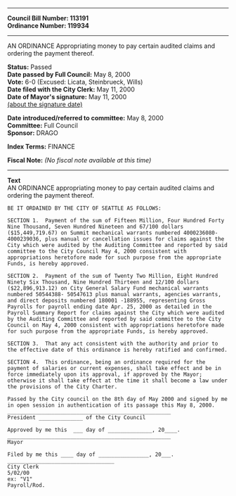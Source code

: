 * * * * *  
  
**Council Bill Number: [](#h0)[](#h2)113191**   
**Ordinance Number: 119934**  
  
* * * * *  
  
AN ORDINANCE Appropriating money to pay certain audited claims and ordering the payment thereof.  
  
**Status:** Passed   
**Date passed by Full Council:** May 8, 2000   
**Vote:** 6-0 (Excused: Licata, Steinbrueck, Wills)   
**Date filed with the City Clerk:** May 11, 2000   
**Date of Mayor's signature:** May 11, 2000   
[(about the signature date)](/~public/approvaldate.htm)   
  
  
**Date introduced/referred to committee:** May 8, 2000   
**Committee:** Full Council   
**Sponsor:** DRAGO   
  
**Index Terms:** FINANCE  
  
**Fiscal Note:** *(No fiscal note available at this time)*  
  
* * * * *  
  
**Text**  
    AN ORDINANCE appropriating money to pay certain audited claims and  
    ordering the payment thereof.  
  
    BE IT ORDAINED BY THE CITY OF SEATTLE AS FOLLOWS:  
  
    SECTION 1.  Payment of the sum of Fifteen Million, Four Hundred Forty  
    Nine Thousand, Seven Hundred Nineteen and 67/100 dollars  
    ($15,449,719.67) on Summit mechanical warrants numbered 4000236080-  
    4000239036, plus manual or cancellation issues for claims against the  
    City which were audited by the Auditing Committee and reported by said  
    committee to the City Council May 4, 2000 consistent with  
    appropriations heretofore made for such purpose from the appropriate  
    Funds, is hereby approved.  
  
    SECTION 2.  Payment of the sum of Twenty Two Million, Eight Hundred  
    Ninety Six Thousand, Nine Hundred Thirteen and 12/100 dollars  
    ($22,896,913.12) on City General Salary Fund mechanical warrants  
    numbered 50544388- 50547613 plus manual warrants, agencies warrants,  
    and direct deposits numbered 180001 -188955, representing Gross  
    Payrolls for payroll ending date Apr. 25, 2000 as detailed in the  
    Payroll Summary Report for claims against the City which were audited  
    by the Auditing Committee and reported by said committee to the City  
    Council on May 4, 2000 consistent with appropriations heretofore made  
    for such purpose from the appropriate Funds, is hereby approved.  
  
    SECTION 3.  That any act consistent with the authority and prior to  
    the effective date of this ordinance is hereby ratified and confirmed.  
  
    SECTION 4.  This ordinance, being an ordinance required for the  
    payment of salaries or current expenses, shall take effect and be in  
    force immediately upon its approval, if approved by the Mayor;  
    otherwise it shall take effect at the time it shall become a law under  
    the provisions of the City Charter.  
  
    Passed by the City council on the 8th day of May 2000 and signed by me  
    in open session in authentication of its passage this May 8, 2000.  
    ____________________________________________________  
    President ______________ of the City Council  
  
    Approved by me this  ___ day of ______________, 20____.  
    ____________________________________________________  
    Mayor  
  
    Filed by me this ____ day of ________________, 20___.  
    __________________________________  
    City Clerk  
    5/02/00  
    ex: "V1"  
    Payroll/Rod.  
